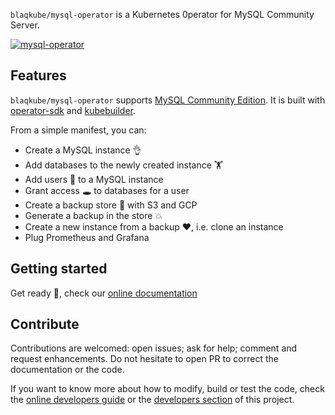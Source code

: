 `blaqkube/mysql-operator` is a Kubernetes 0perator for MySQL Community Server.

[![mysql-operator](https://circleci.com/gh/blaqkube/mysql-operator.svg?style=svg)](https://circleci.com/gh/blaqkube/mysql-operator)

## Features

`blaqkube/mysql-operator` supports
[MySQL Community Edition](https://www.mysql.com/products/community/). It is
built with [operator-sdk](https://sdk.operatorframework.io/) and
[kubebuilder](https://book.kubebuilder.io/).

From a simple manifest, you can:

- Create a MySQL instance 👌
- Add databases to the newly created instance 🏋
- Add users 🎅 to a MySQL instance
- Grant access 🕳 to databases for a user
- Create a backup store 💯 with S3 and GCP
- Generate a backup in the store 💥
- Create a new instance from a backup ❤, i.e. clone an instance
- Plug Prometheus and Grafana

## Getting started

Get ready 🚀, check our [online documentation](https://docs.blaqkube.io)

## Contribute

Contributions are welcomed: open issues; ask for help; comment and
request enhancements. Do not hesitate to open PR to correct the documentation
or the code.

If you want to know more about how to modify, build or test the code, check the 
[online developers guide](https://docs.blaqkube.io/developers/welcome) or the
[developers section](docs/developers) of this project.
